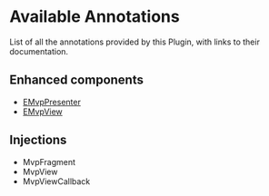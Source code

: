 # Available Annotations

List of all the annotations provided by this Plugin, with links to their documentation.

## Enhanced components

* [EMvpPresenter](EnhanceAsPresenter.md)
* [EMvpView](EnhanceAsView.md)

## Injections

* MvpFragment
* MvpView
* MvpViewCallback